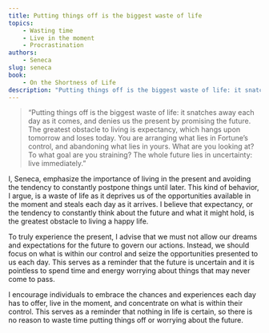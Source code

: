 ```yaml
---
title: Putting things off is the biggest waste of life
topics:
    - Wasting time
    - Live in the moment
    - Procrastination
authors:
    - Seneca
slug: seneca
book:
    - On the Shortness of Life
description: "Putting things off is the biggest waste of life: it snatches away each day as it comes, and denies us the present by promising the future. The greatest obstacle to living is expectancy, which hangs upon tomorrow and loses today."
---
```


> “Putting things off is the biggest waste of life: it snatches away each day as it comes, and denies us the present by promising the future. The greatest obstacle to living is expectancy, which hangs upon tomorrow and loses today. You are arranging what lies in Fortune’s control, and abandoning what lies in yours. What are you looking at? To what goal are you straining? The whole future lies in uncertainty: live immediately.”  

I, Seneca, emphasize the importance of living in the present and avoiding the tendency to constantly postpone things until later. This kind of behavior, I argue, is a waste of life as it deprives us of the opportunities available in the moment and steals each day as it arrives. I believe that expectancy, or the tendency to constantly think about the future and what it might hold, is the greatest obstacle to living a happy life.

To truly experience the present, I advise that we must not allow our dreams and expectations for the future to govern our actions. Instead, we should focus on what is within our control and seize the opportunities presented to us each day. This serves as a reminder that the future is uncertain and it is pointless to spend time and energy worrying about things that may never come to pass.

I encourage individuals to embrace the chances and experiences each day has to offer, live in the moment, and concentrate on what is within their control. This serves as a reminder that nothing in life is certain, so there is no reason to waste time putting things off or worrying about the future.
